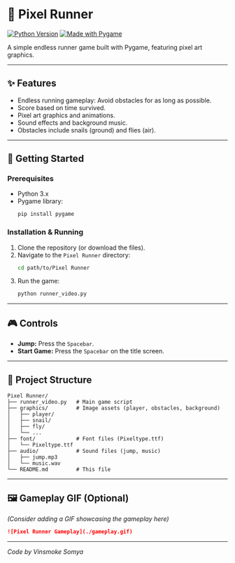 # 🏃 Pixel Runner

[![Python Version](https://img.shields.io/badge/Python-3.x-blue.svg)](https://python.org)
[![Made with Pygame](https://img.shields.io/badge/Made%20with-Pygame-1f425f.svg)](https://www.pygame.org)

A simple endless runner game built with Pygame, featuring pixel art graphics.

---

## ✨ Features

*   Endless running gameplay: Avoid obstacles for as long as possible.
*   Score based on time survived.
*   Pixel art graphics and animations.
*   Sound effects and background music.
*   Obstacles include snails (ground) and flies (air).

---

## 🚀 Getting Started

### Prerequisites

*   Python 3.x
*   Pygame library:
    ```bash
    pip install pygame
    ```

### Installation & Running

1.  Clone the repository (or download the files).
2.  Navigate to the `Pixel Runner` directory:
    ```bash
    cd path/to/Pixel Runner
    ```
3.  Run the game:
    ```bash
    python runner_video.py
    ```

---

## 🎮 Controls

*   **Jump:** Press the `Spacebar`.
*   **Start Game:** Press the `Spacebar` on the title screen.

---

## 📂 Project Structure

```
Pixel Runner/
├── runner_video.py   # Main game script
├── graphics/         # Image assets (player, obstacles, background)
│   ├── player/
│   ├── snail/
│   ├── fly/
│   └── ...
├── font/             # Font files (Pixeltype.ttf)
│   └── Pixeltype.ttf
├── audio/            # Sound files (jump, music)
│   ├── jump.mp3
│   └── music.wav
└── README.md         # This file
```

---

## 🖼️ Gameplay GIF (Optional)

*(Consider adding a GIF showcasing the gameplay here)*

```markdown
![Pixel Runner Gameplay](./gameplay.gif) 
```

---

*Code by Vinsmoke Somya*
